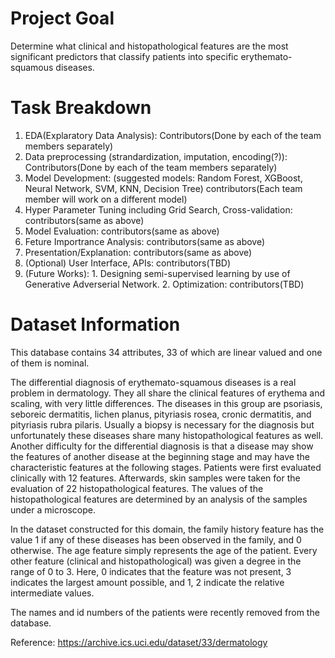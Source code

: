 # Project Goal
Determine what clinical and histopathological features are the most significant predictors that classify patients into specific erythemato-squamous diseases.

# Task Breakdown
 1. EDA(Explaratory Data Analysis): Contributors(Done by each of the team members separately)
 2. Data preprocessing (strandardization, imputation, encoding(?)):  Contributors(Done by each of the team members separately)
 3. Model Development: (suggested models: Random Forest, XGBoost, Neural Network, SVM, KNN, Decision Tree) contributors(Each team member will work on a different model)
 4. Hyper Parameter Tuning including Grid Search, Cross-validation: contributors(same as above)
 5. Model Evaluation: contributors(same as above)
 6. Feture Importrance Analysis: contributors(same as above)
 7. Presentation/Explanation: contributors(same as above)
 8. (Optional) User Interface, APIs: contributors(TBD)
 9. (Future Works): 1. Designing semi-supervised learning by use of Generative Adverserial Network. 2. Optimization: contributors(TBD)

# Dataset Information

This database contains 34 attributes, 33 of which are linear valued and one of them is nominal. 

The differential diagnosis of erythemato-squamous diseases is a real problem in dermatology. They all share the clinical features of erythema and scaling, with very little differences. The diseases in this group are psoriasis, seboreic dermatitis, lichen planus, pityriasis rosea, cronic dermatitis, and pityriasis rubra pilaris. Usually a biopsy is necessary for the diagnosis but unfortunately these diseases share many histopathological features as well. Another difficulty for the differential diagnosis is that a disease may show the features of another disease at the beginning stage and may have the characteristic features at the following stages. Patients were first evaluated clinically with 12 features. Afterwards, skin samples were taken for the evaluation of 22 histopathological features. The values of the histopathological features are determined by an analysis of the samples under a microscope. 

In the dataset constructed for this domain, the family history feature has the value 1 if any of these diseases has been observed in the family, and 0 otherwise. The age feature simply represents the age of the patient. Every other feature (clinical and histopathological) was given a degree in the range of 0 to 3. Here, 0 indicates that the feature was not present, 3 indicates the largest amount possible, and 1, 2 indicate the relative intermediate values.

The names and id numbers of the patients were recently removed from the database.

Reference: https://archive.ics.uci.edu/dataset/33/dermatology
